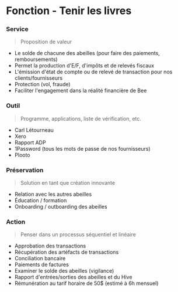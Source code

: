 # Fonction - Tenir les livres
### Service
> Proposition de valeur
- Le solde de chacune des abeilles (pour faire des paiements, remboursements)
- Permet la production d'E/F, d'impôts et de relevés fiscaux
- L'émission d'état de compte ou de relevé de transaction pour nos clients/fournisseurs
- Protection (vol, fraude)
- Faciliter l'engagement dans la réalité financière de Bee
### Outil
> Programme, applications, liste de vérification, etc.
- Carl Létourneau
- Xero
- Rapport ADP
- 1Password (tous les mots de passe de nos fournisseurs)
- Plooto
### Préservation
> Solution en tant que création innovante
- Relation avec les autres abeilles
- Éducation / formation
- Onboarding / outboarding des abeilles
### Action
> Penser dans un processus séquentiel et linéaire
- Approbation des transactions
- Récupération des artéfacts de transactions
- Conciliation bancaire
- Paiements de factures
- Examiner le solde des abeilles (vigilance)
- Rapport d'entrées/sorties des abeilles et du Hive
- Rémunération au tarif horaire de 50$ (estimé à 6h mensuel)
